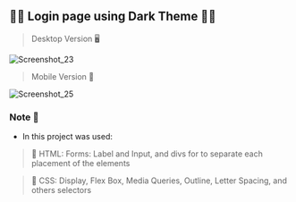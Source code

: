 
## 🧛🏻 Login page using Dark Theme 🧛🏻

> Desktop Version 🖥️

![Screenshot_23](https://user-images.githubusercontent.com/71856519/177596454-fa2b2042-2fd3-43d1-b73e-078c17d8904c.png)

> Mobile Version 📱

![Screenshot_25](https://user-images.githubusercontent.com/71856519/177596531-f61c59fa-aea7-4fb7-8a0a-8024d434ca2a.png)

### Note 📝

* In this project was used: 
> 📌 HTML: Forms: Label and Input, and divs for to separate each placement of the elements

> 📌 CSS: Display, Flex Box, Media Queries, Outline, Letter Spacing, and others selectors
